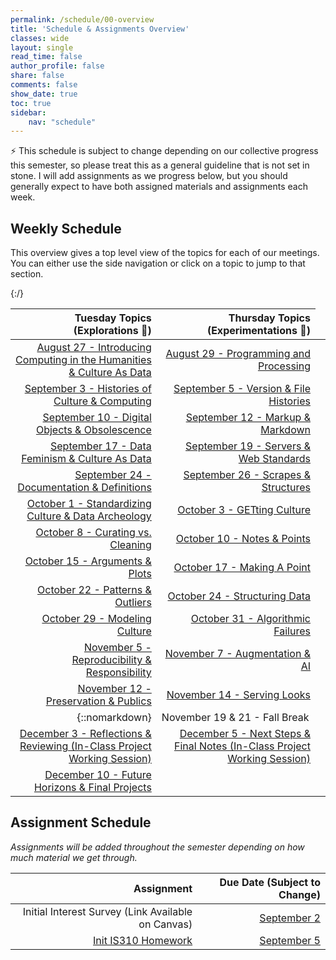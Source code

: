 ```yaml
---
permalink: /schedule/00-overview
title: 'Schedule & Assignments Overview'
classes: wide
layout: single
read_time: false
author_profile: false
share: false
comments: false
show_date: true
toc: true
sidebar:
    nav: "schedule"
---
```


<div class="notice--info">⚡️ This schedule is subject to change depending on our collective progress this semester, so please treat this as a general guideline that is not set in stone. I will add assignments as we progress below, but you should generally expect to have both assigned materials and assignments each week.</div>

## Weekly Schedule

This overview gives a top level view of the topics for each of our meetings. You can either use the side navigation or click on a topic to jump to that section.


|   Tuesday Topics (Explorations 🔭)  | Thursday Topics (Experimentations 🔬) |
| -----------------: | --------------: |
|[August 27 - Introducing Computing in the Humanities & Culture As Data]({{site.baseurl}}/schedule/01-introducing-computing-in-the-humanities-culture-as-data/) |[August 29 - Programming and Processing]({{site.baseurl}}/schedule/02-programming-and-processing/)|
|[September 3 - Histories of Culture & Computing]({{site.baseurl}}/schedule/03-histories-of-culture-and-computing/) |[September 5 - Version & File Histories]({{site.baseurl}}/schedule/04-version-file-histories/)|
|[September 10 - Digital Objects & Obsolescence]({{site.baseurl}}/schedule/05-digital-objects-and-obsolescence/) |[September 12 - Markup & Markdown]({{site.baseurl}}/schedule/06-markup-and-markdown/)|
|[September 17 - Data Feminism & Culture As Data]({{site.baseurl}}/schedule/07-data-feminism-and-culture-as-data/) |[September 19 - Servers & Web Standards]({{site.baseurl}}/schedule/08-servers-and-web-standards/)|
|[September 24 - Documentation & Definitions]({{site.baseurl}}/schedule/09-documentation-and-definitions/) |[September 26 - Scrapes & Structures]({{site.baseurl}}/schedule/10-scrapes-and-structures/)|
|[October 1 - Standardizing Culture & Data Archeology]({{site.baseurl}}/schedule/11-standardizing-culture-and-data-archeology/) |[October 3 - GETting Culture]({{site.baseurl}}/schedule/12-getting-culture/)|
|[October 8 - Curating vs. Cleaning]({{site.baseurl}}/schedule/13-curating-vs-cleaning/) |[October 10 - Notes & Points]({{site.baseurl}}/schedule/14-notes-and-points/)|
|[October 15 - Arguments & Plots]({{site.baseurl}}/schedule/15-arguments-and-plots/) |[October 17 - Making A Point]({{site.baseurl}}/schedule/16-making-a-point/)|
|[October 22 - Patterns & Outliers]({{site.baseurl}}/schedule/17-patterns-and-outliers/) |[October 24 - Structuring Data]({{site.baseurl}}/schedule/18-structuring-data/)|
|[October 29 - Modeling Culture]({{site.baseurl}}/schedule/19-modeling-culture/) |[October 31 - Algorithmic Failures]({{site.baseurl}}/schedule/20-algorithmic-failures/)|
|[November 5 - Reproducibility & Responsibility]({{site.baseurl}}/schedule/21-reproducibility-and-responsibility/) |[November 7 - Augmentation & AI]({{site.baseurl}}/schedule/22-augmentation-and-ai/)|
|[November 12 - Preservation & Publics]({{site.baseurl}}/schedule/23-preservation-and-publics/) |[November 14 - Serving Looks]({{site.baseurl}}/schedule/24-serving-looks/)|
|{::nomarkdown}<td colspan="2">November 19 & 21 - Fall Break</td>{:/}|
|[December 3 - Reflections & Reviewing (In-Class Project Working Session)]({{site.baseurl}}/schedule/27-reflections-and-reviewing/) |[December 5 - Next Steps & Final Notes (In-Class Project Working Session)]({{site.baseurl}}/schedule/28-next-steps-and-final-notes/)|
|[December 10 - Future Horizons & Final Projects]({{site.baseurl}}/schedule/29-future-horizons-and-final-projects) | |

## Assignment Schedule

*Assignments will be added throughout the semester depending on how much material we get through.*

|Assignment | Due Date (Subject to Change) |
| -----------------: | --------------: |
| Initial Interest Survey (Link Available on Canvas)| [September 2]({{site.baseurl}}/schedule/03-change-over-time-histories-of-computing/) |
| [Init IS310 Homework]({{site.baseurl}}/materials/introducing-humanities-computing/03-intro-versioning-git/#homework-init-is310) | [September 5]({{site.baseurl}}/schedule/04-version-file-histories/) |

